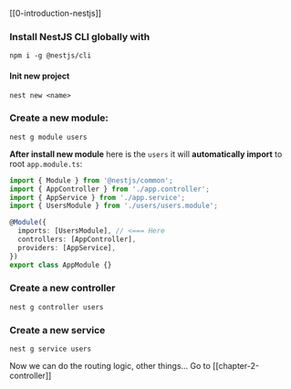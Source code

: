 [[0-introduction-nestjs]]
### Install NestJS CLI globally with
```npm
npm i -g @nestjs/cli 
```

#### Init new project
```
nest new <name>
```

### Create a new module:
```
nest g module users 
```

**After install new module** here is the `users` it will **automatically import** to root `app.module.ts`:
```ts
import { Module } from '@nestjs/common';
import { AppController } from './app.controller';
import { AppService } from './app.service';
import { UsersModule } from './users/users.module';

@Module({
  imports: [UsersModule], // <=== Here
  controllers: [AppController],
  providers: [AppService],
})
export class AppModule {}

```

### Create a new controller
```
nest g controller users
```

### Create a new service
```
nest g service users 
```

Now we can do the routing logic, other things...
Go to [[chapter-2-controller]]